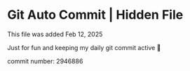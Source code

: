 # Git Auto Commit | Hidden File

This file was added Feb 12, 2025

Just for fun and keeping my daily git commit active 🤪

commit number: 2946886
